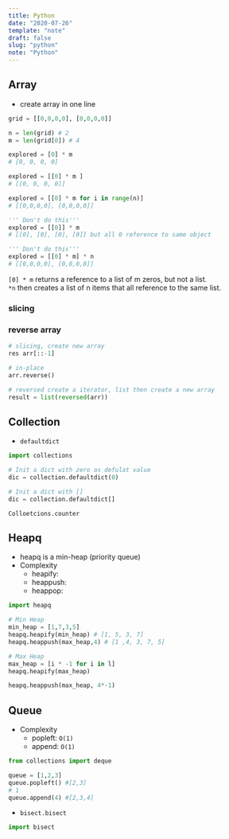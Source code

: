```yaml
---
title: Python
date: "2020-07-26"
template: "note"
draft: false
slug: "python"
note: "Python"
---
```

## Array
- create array in one line
  
```python
grid = [[0,0,0,0], [0,0,0,0]]

n = len(grid) # 2
m = len(grid[0]) # 4

explored = [0] * m
# [0, 0, 0, 0]

explored = [[0] * m ]
# [[0, 0, 0, 0]]

explored = [[0] * m for i in range(n)]
# [[0,0,0,0], [0,0,0,0]]

''' Don't do this'''
explored = [[0]] * m
# [[0], [0], [0], [0]] but all 0 reference to same object

''' Don't do this'''
explored = [[0] * m] * n
# [[0,0,0,0], [0,0,0,0]]
```
`[0] * m` returns a reference to a list of m zeros, but not a list. <br/>
`*n` then creates a list of n items that all reference to the same list.

### slicing

### reverse array
```python
# slicing, create new array
res arr[::-1]

# in-place
arr.reverse()

# reversed create a iterator, list then create a new array
result = list(reversed(arr))
```

## Collection

- `defaultdict`

```python
import collections

# Init a dict with zero as defulat value
dic = collection.defaultdict(0)

# Init a dict with []
dic = collection.defaultdict[]
```

```
Colloetcions.counter
```

## Heapq
- heapq is a min-heap (priority queue) 
- Complexity
  - heapify: 
  - heappush:  
  - heappop:  

```python
import heapq

# Min Heap
min_heap = [1,7,3,5]
heapq.heapify(min_heap) # [1, 5, 3, 7]
heapq.heappush(max_heap,4) # [1 ,4, 3, 7, 5]

# Max Heap
max_heap = [i * -1 for i in l]
heapq.heapify(max_heap)

heapq.heappush(max_heap, 4*-1) 
```

## Queue
- Complexity
  - popleft: `O(1)`
  - append: `O(1)` 

```python
from collections import deque

queue = [1,2,3]
queue.popleft() #[2,3]
# 1
queue.append(4) #[2,3,4]
```

- `bisect.bisect`

```python
import bisect
```